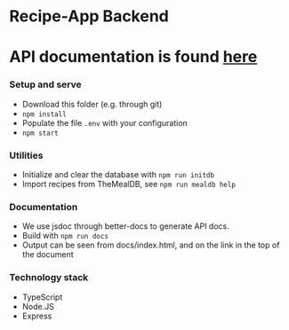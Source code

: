 # Recipe-App Backend

# API documentation is found [here](https://recipe.feal.no/api-docs)

### Setup and serve
- Download this folder (e.g. through git)
- `npm install`
- Populate the file `.env` with your configuration
- `npm start`

### Utilities
- Initialize and clear the database with `npm run initdb`
- Import recipes from TheMealDB, see `npm run mealdb help`

### Documentation
- We use jsdoc through better-docs to generate API docs.
- Build with `npm run docs`
- Output can be seen from docs/index.html, and on the link in the top of the document

### Technology stack
- TypeScript
- Node.JS
- Express
